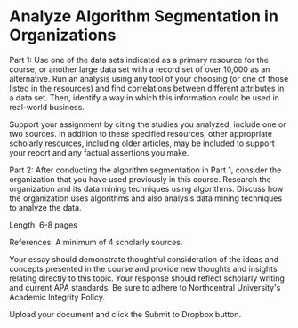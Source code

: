 # Analyze Algorithm Segmentation in Organizations

Part 1: Use one of the data sets indicated as a primary resource for the course, or another large data set with a record set of over 10,000 as an alternative. Run an analysis using any tool of your choosing (or one of those listed in the resources) and find correlations between different attributes in a data set. Then, identify a way in which this information could be used in real-world business.

Support your assignment by citing the studies you analyzed; include one or two sources. In addition to these specified resources, other appropriate scholarly resources, including older articles, may be included to support your report and any factual assertions you make.

Part 2: After conducting the algorithm segmentation in Part 1, consider the organization that you have used previously in this course. Research the organization and its data mining techniques using algorithms. Discuss how the organization uses algorithms and also analysis data mining techniques to analyze the data.

Length: 6-8 pages

References: A minimum of 4 scholarly sources.

Your essay should demonstrate thoughtful consideration of the ideas and concepts presented in the course and provide new thoughts and insights relating directly to this topic. Your response should reflect scholarly writing and current APA standards. Be sure to adhere to Northcentral University's Academic Integrity Policy.

Upload your document and click the Submit to Dropbox button.
